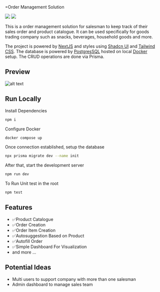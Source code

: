 =Order Management Solution

![](https://img.shields.io/badge/TypeScript-007ACC?style=for-the-badge&logo=typescript&logoColor=white)
![](https://img.shields.io/badge/Prisma-3982CE?style=for-the-badge&logo=Prisma&logoColor=white)



This is a order management solution for salesman to keep track of their sales order and product catalogue. It can be used specifically for goods trading company such as snacks, beverages, household goods and more. 

The project is powered by [NextJS](https://nextjs.org/docs) and styles using [Shadcn UI](https://ui.shadcn.com/) and [Tailwind CSS](https://tailwindcss.com/docs/max-width). The database is powered by [PostgresSQL](https://www.postgresql.org/download/) hosted on local [Docker](https://docs.docker.com/engine/install/) setup. The CRUD operations are done via Prisma. 

## Preview
![alt text](option_preview.gif)

## Run Locally
Install Dependencies
```bash
npm i
```
Configure Docker
```bash
docker compose up
```

Once connection established, setup the database
```bash
npx prisma migrate dev --name init
```

After that, start the development server
```bash
npm run dev
```

To Run Unit test in the root
```bash
npm test
```

## Features
- ✅Product Catalogue
- ✅Order Creation
- ✅Order Item Creation
- ✅Autosuggestion Based on Product
- ✅Autofill Order
- ✅Simple Dashboard For Visualization
- and more ...

## Potential Ideas
- Multi users to support company with more than one salesman
- Admin dashboard to manage sales team
